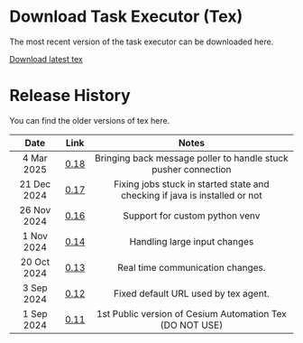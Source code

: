 # Download Task Executor (Tex)

The most recent version of the task executor can be downloaded here.

[Download latest tex](https://storage.googleapis.com/prod_sra_tex_releases/tex-0.18-bin.zip)



# Release History

You can find the older versions of tex here.

|      Date       |       Link     |      Notes        |
| :-------------: | :------------: | :---------------: |
|   4 Mar 2025  | [0.18](https://storage.googleapis.com/prod_sra_tex_releases/tex-0.18-bin.zip) | Bringing back message poller to handle stuck pusher connection |
|   21 Dec 2024  | [0.17](https://storage.googleapis.com/prod_sra_tex_releases/tex-0.17-bin.zip) | Fixing jobs stuck in started state and checking if java is installed or not |
|   26 Nov 2024  | [0.16](https://storage.googleapis.com/prod_sra_tex_releases/tex-0.16-bin.zip) | Support for custom python venv |
|    1 Nov 2024  | [0.14](https://storage.googleapis.com/prod_sra_tex_releases/tex-0.14-bin.zip) | Handling large input changes |
|    20 Oct 2024 | [0.13](https://storage.googleapis.com/prod_sra_tex_releases/tex-0.13-bin.zip) | Real time communication changes. |
|    3 Sep 2024  | [0.12](https://storage.googleapis.com/prod_sra_tex_releases/tex-0.12-bin.zip) | Fixed default URL used by tex agent. |
|    1 Sep 2024  | [0.11](https://storage.googleapis.com/prod_sra_tex_releases/tex-0.11-bin.zip) | 1st Public version of Cesium Automation Tex (DO NOT USE) |
